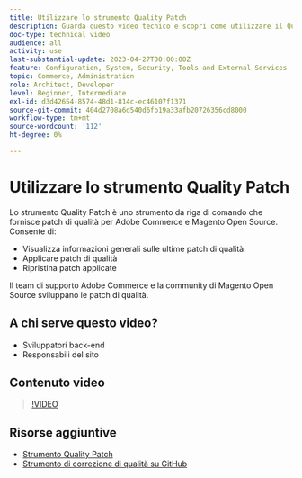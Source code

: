 ```yaml
---
title: Utilizzare lo strumento Quality Patch
description: Guarda questo video tecnico e scopri come utilizzare il Quality Patch Tool per Adobe Commerce e Magento Open Source.
doc-type: technical video
audience: all
activity: use
last-substantial-update: 2023-04-27T00:00:00Z
feature: Configuration, System, Security, Tools and External Services
topic: Commerce, Administration
role: Architect, Developer
level: Beginner, Intermediate
exl-id: d3d42654-8574-48d1-814c-ec46107f1371
source-git-commit: 404d2708a6d540d6fb19a33afb20726356cd8000
workflow-type: tm+mt
source-wordcount: '112'
ht-degree: 0%

---
```


# Utilizzare lo strumento Quality Patch

Lo strumento Quality Patch è uno strumento da riga di comando che fornisce patch di qualità per Adobe Commerce e Magento Open Source. Consente di:

- Visualizza informazioni generali sulle ultime patch di qualità
- Applicare patch di qualità
- Ripristina patch applicate

Il team di supporto Adobe Commerce e la community di Magento Open Source sviluppano le patch di qualità.

## A chi serve questo video?

- Sviluppatori back-end
- Responsabili del sito

## Contenuto video

>[!VIDEO](https://video.tv.adobe.com/v/344000?quality=12&learn=on)

## Risorse aggiuntive

- [Strumento Quality Patch](https://experienceleague.adobe.com/tools/commerce-quality-patches/index.html)
- [Strumento di correzione di qualità su GitHub](https://github.com/magento/quality-patches)
